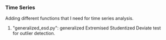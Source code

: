 ### Time Series

Adding different functions that I need for time series analysis.  

1. "generalized_esd.py": generalized Extremised Studentized Deviate test for outlier detection.
